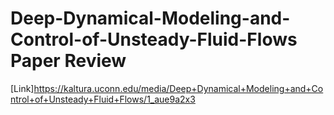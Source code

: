 # Deep-Dynamical-Modeling-and-Control-of-Unsteady-Fluid-Flows Paper Review
[Link]https://kaltura.uconn.edu/media/Deep+Dynamical+Modeling+and+Control+of+Unsteady+Fluid+Flows/1_aue9a2x3
